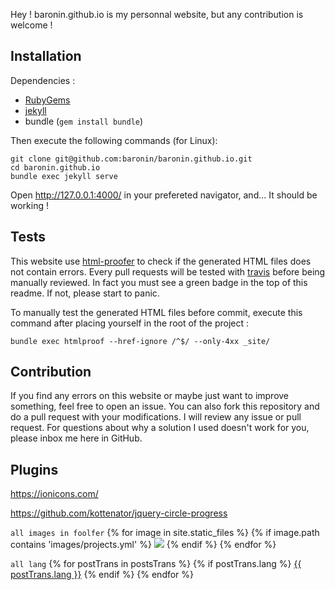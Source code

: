 Hey ! baronin.github.io is my personnal website, but any contribution is welcome !

## Installation

Dependencies :

- [RubyGems](https://rubygems.org/pages/download)
- [jekyll](http://jekyllrb.com/docs/installation/)
- bundle (`gem install bundle`)

Then execute the following commands (for Linux):

```
git clone git@github.com:baronin/baronin.github.io.git
cd baronin.github.io
bundle exec jekyll serve
```

Open http://127.0.0.1:4000/ in your prefereted navigator, and... It should be working !

## Tests

This website use [html-proofer](https://github.com/gjtorikian/html-proofer) to check if the generated HTML files does not contain errors. Every pull requests will be tested with [travis](https://travis-ci.org/) before being manually reviewed. In fact you must see a green badge in the top of this readme. If not, please start to panic.

To manually test the generated HTML files before commit, execute this command after placing yourself in the root of the project :

```
bundle exec htmlproof --href-ignore /^$/ --only-4xx _site/
```

## Contribution

If you find any errors on this website or maybe just want to improve something, feel free to open an issue. You can also fork this repository and do a pull request with your modifications. I will review any issue or pull request. For questions about why a solution I used doesn't work for you, please inbox me here in GitHub.

## Plugins

https://ionicons.com/

https://github.com/kottenator/jquery-circle-progress

`all images in foolfer`
{% for image in site.static_files %}
{% if image.path contains 'images/projects.yml' %}
<img src="{{ site.base-url }}{{ image.path }}">
{% endif %}
{% endfor %}

`all lang`
{% for postTrans in postsTrans %}
{% if postTrans.lang %}
<a class="{{ postTrans.lang }}" href="{{ site.base-url }}{{ postTrans.url }}">{{ postTrans.lang }}</a>
{% endif %}
{% endfor %}
